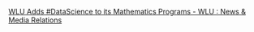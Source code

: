 [WLU Adds #DataScience to its Mathematics Programs - WLU : News & Media Relations](https://qi.tc/qi/110384)